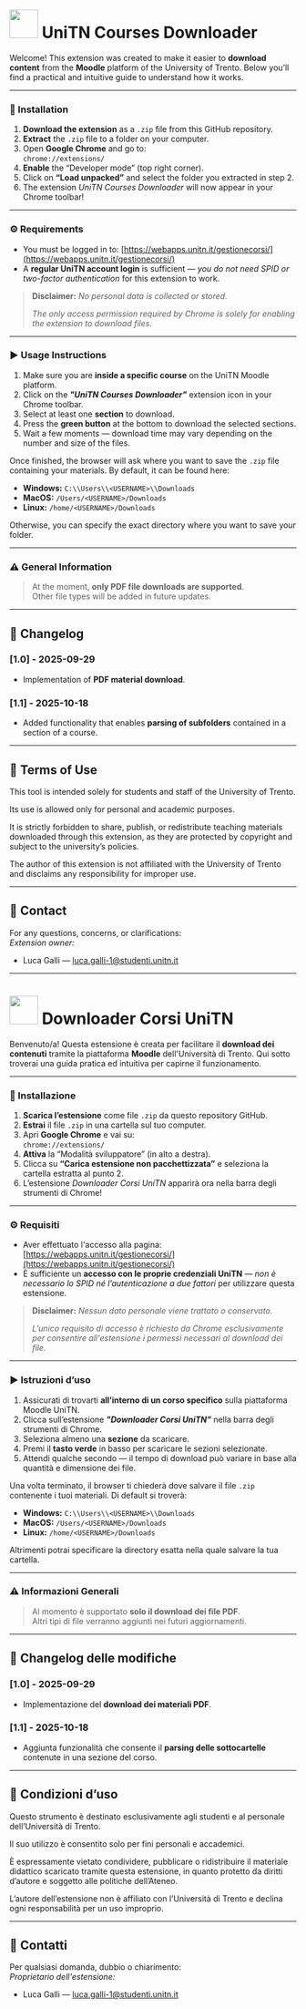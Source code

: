 # <img src="https://upload.wikimedia.org/wikipedia/en/a/ae/Flag_of_the_United_Kingdom.svg" width="50"/> UniTN Courses Downloader 

Welcome! This extension was created to make it easier to **download content** from the **Moodle** platform of the University of Trento. Below you’ll find a practical and intuitive guide to understand how it works.

---

### 🧩 Installation

1. **Download the extension** as a `.zip` file from this GitHub repository.  
2. **Extract** the `.zip` file to a folder on your computer.  
3. Open **Google Chrome** and go to:  
   `chrome://extensions/`  
4. **Enable** the “Developer mode” (top right corner).  
5. Click on **“Load unpacked”** and select the folder you extracted in step 2.  
6. The extension *UniTN Courses Downloader* will now appear in your Chrome toolbar!

---

### ⚙️ Requirements

- You must be logged in to: [https://webapps.unitn.it/gestionecorsi/](https://webapps.unitn.it/gestionecorsi/)
- A **regular UniTN account login** is sufficient — *you do not need SPID or two-factor authentication* for this extension to work.  

> **Disclaimer:** *No personal data is collected or stored.*  
>  
> *The only access permission required by Chrome is solely for enabling the extension to download files.*

---

### ▶️ Usage Instructions

1. Make sure you are **inside a specific course** on the UniTN Moodle platform.  
2. Click on the ***"UniTN Courses Downloader"*** extension icon in your Chrome toolbar.  
3. Select at least one **section** to download.  
4. Press the **green button** at the bottom to download the selected sections.  
5. Wait a few moments — download time may vary depending on the number and size of the files.  

Once finished, the browser will ask where you want to save the `.zip` file containing your materials. By default, it can be found here:

- **Windows:** `C:\\Users\\<USERNAME>\\Downloads`  
- **MacOS:** `/Users/<USERNAME>/Downloads`  
- **Linux:** `/home/<USERNAME>/Downloads`

Otherwise, you can specify the exact directory where you want to save your folder.

---

### ⚠️ General Information

> At the moment, **only PDF file downloads are supported**.  
> Other file types will be added in future updates.

---

## 📝 Changelog

### [1.0] - 2025-09-29
- Implementation of **PDF material download**.  

### [1.1] - 2025-10-18
- Added functionality that enables **parsing of subfolders** contained in a section of a course.

---

## 📜 Terms of Use

This tool is intended solely for students and staff of the University of Trento.

Its use is allowed only for personal and academic purposes.

It is strictly forbidden to share, publish, or redistribute teaching materials downloaded through this extension, as they are protected by copyright and subject to the university’s policies.

The author of this extension is not affiliated with the University of Trento and disclaims any responsibility for improper use.

---

## 📧 Contact

For any questions, concerns, or clarifications:  
*Extension owner:*

- Luca Galli — [luca.galli-1@studenti.unitn.it](mailto:luca.galli-1@studenti.unitn.it)

---

# <img src="https://upload.wikimedia.org/wikipedia/en/0/03/Flag_of_Italy.svg" width="50"/> Downloader Corsi UniTN 

Benvenuto/a! Questa estensione è creata per facilitare il **download dei contenuti** tramite la piattaforma **Moodle** dell'Università di Trento. Qui sotto troverai una guida pratica ed intuitiva per capirne il funzionamento.

---

### 🧩 Installazione

1. **Scarica l’estensione** come file `.zip` da questo repository GitHub.  
2. **Estrai** il file `.zip` in una cartella sul tuo computer.  
3. Apri **Google Chrome** e vai su:  
   `chrome://extensions/`  
4. **Attiva** la “Modalità sviluppatore” (in alto a destra).  
5. Clicca su **“Carica estensione non pacchettizzata”** e seleziona la cartella estratta al punto 2.  
6. L’estensione *Downloader Corsi UniTN* apparirà ora nella barra degli strumenti di Chrome!

---

### ⚙️ Requisiti

- Aver effettuato l'accesso alla pagina: [https://webapps.unitn.it/gestionecorsi/](https://webapps.unitn.it/gestionecorsi/)  
- È sufficiente un **accesso con le proprie credenziali UniTN** — *non è necessario lo SPID né l’autenticazione a due fattori* per utilizzare questa estensione.  

> **Disclaimer:** *Nessun dato personale viene trattato o conservato.*  
>  
> *L’unico requisito di accesso è richiesto da Chrome esclusivamente per consentire all'estensione i permessi necessari al download dei file.*

---

### ▶️ Istruzioni d’uso

1. Assicurati di trovarti **all’interno di un corso specifico** sulla piattaforma Moodle UniTN.  
2. Clicca sull’estensione ***"Downloader Corsi UniTN"*** nella barra degli strumenti di Chrome.  
3. Seleziona almeno una **sezione** da scaricare.  
4. Premi il **tasto verde** in basso per scaricare le sezioni selezionate.  
5. Attendi qualche secondo — il tempo di download può variare in base alla quantità e dimensione dei file.  

Una volta terminato, il browser ti chiederà dove salvare il file `.zip` contenente i tuoi materiali. Di default si troverà:

- **Windows:** `C:\\Users\\<USERNAME>\\Downloads`  
- **MacOS:** `/Users/<USERNAME>/Downloads`  
- **Linux:** `/home/<USERNAME>/Downloads`

Altrimenti potrai specificare la directory esatta nella quale salvare la tua cartella.

---

### ⚠️ Informazioni Generali

> Al momento è supportato **solo il download dei file PDF**.  
> Altri tipi di file verranno aggiunti nei futuri aggiornamenti.

---

## 📝 Changelog delle modifiche

### [1.0] - 2025-09-29
- Implementazione del **download dei materiali PDF**.  

### [1.1] - 2025-10-18
- Aggiunta funzionalità che consente il **parsing delle sottocartelle** contenute in una sezione del corso.

---

## 📜 Condizioni d’uso

Questo strumento è destinato esclusivamente agli studenti e al personale dell’Università di Trento.

Il suo utilizzo è consentito solo per fini personali e accademici.

È espressamente vietato condividere, pubblicare o ridistribuire il materiale didattico scaricato tramite questa estensione, in quanto protetto da diritti d’autore e soggetto alle politiche dell’Ateneo.

L’autore dell’estensione non è affiliato con l’Università di Trento e declina ogni responsabilità per un uso improprio.

---

## 📧 Contatti

Per qualsiasi domanda, dubbio o chiarimento:  
*Proprietario dell'estensione:*

- Luca Galli — [luca.galli-1@studenti.unitn.it](mailto:luca.galli-1@studenti.unitn.it)
